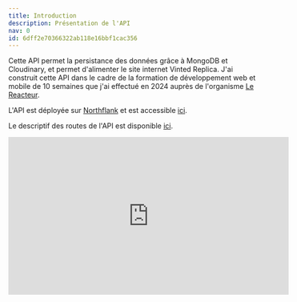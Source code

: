 ```yaml
---
title: Introduction
description: Présentation de l'API
nav: 0
id: 6dff2e70366322ab118e16bbf1cac356
---
```


Cette API permet la persistance des données grâce à MongoDB et Cloudinary, et permet d'alimenter le site internet Vinted Replica. J'ai construit cette API dans le cadre de la formation de développement web et mobile de 10 semaines que j'ai effectué en 2024 auprès de l'organisme [Le Reacteur](https://www.lereacteur.io/).

L'API est déployée sur [Northflank](https://app.northflank.com/) et est accessible [ici](https://site--backend-vinted--x7c7hl9cnzx6.code.run).

Le descriptif des routes de l'API est disponible [ici](https://documenter.getpostman.com/view/34963907/2sB3BANDNo).

<iframe width="560" height="315" src="https://www.youtube.com/embed/vnJVjyOwq8M?si=EPtLDU95PtOsmNRv" title="YouTube video player" frameborder="0" allow="accelerometer; autoplay; clipboard-write; encrypted-media; gyroscope; picture-in-picture; web-share" referrerpolicy="strict-origin-when-cross-origin" allowfullscreen></iframe>
